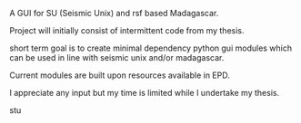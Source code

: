 A GUI for SU (Seismic Unix) and rsf based Madagascar.

Project will initially consist of intermittent code from my thesis.

short term goal is to create minimal dependency python gui modules which can be used in line with seismic unix and/or madagascar.

Current modules are built upon resources available in EPD.

I appreciate any input but my time is limited while I undertake my thesis.

stu


